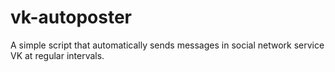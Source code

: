 # vk-autoposter
A simple script that automatically sends messages in social network service VK at regular intervals.
